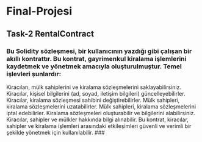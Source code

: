 # Final-Projesi

## Task-2 RentalContract

### Bu Solidity sözleşmesi, bir kullanıcının yazdığı gibi çalışan bir akıllı kontrattır. Bu kontrat, gayrimenkul kiralama işlemlerini kaydetmek ve yönetmek amacıyla oluşturulmuştur. Temel işlevleri şunlardır:

Kiracıları, mülk sahiplerini ve kiralama sözleşmelerini saklayabilirsiniz.
Kiracılar, kişisel bilgilerini (ad, soyad, iletişim bilgileri) güncelleyebilirler.
Kiracılar, kiralama sözleşmesi sahibini değiştirebilirler.
Mülk sahipleri, kiralama sözleşmelerini uzatabilirler.
Mülk sahipleri, kiralama sözleşmelerini iptal edebilirler.
Kiralama sözleşmeleri oluşturabilir ve bilgilerini alabilirsiniz.
Kiracılar, sahipler ve mülkler hakkında bilgi alınabilir.
Bu kontrat, kiracılar, sahipler ve kiralama işlemleri arasındaki etkileşimleri güvenli ve verimli bir şekilde yönetmek için kullanılabilir. ###
